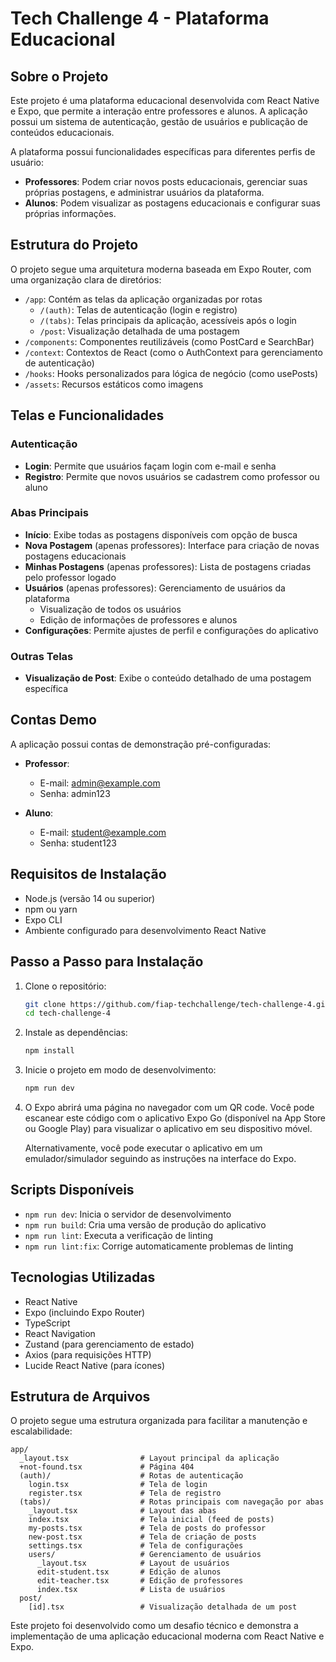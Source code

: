 # Tech Challenge 4 - Plataforma Educacional

## Sobre o Projeto

Este projeto é uma plataforma educacional desenvolvida com React Native e Expo, que permite a interação entre professores e alunos. A aplicação possui um sistema de autenticação, gestão de usuários e publicação de conteúdos educacionais.

A plataforma possui funcionalidades específicas para diferentes perfis de usuário:

- **Professores**: Podem criar novos posts educacionais, gerenciar suas próprias postagens, e administrar usuários da plataforma.
- **Alunos**: Podem visualizar as postagens educacionais e configurar suas próprias informações.

## Estrutura do Projeto

O projeto segue uma arquitetura moderna baseada em Expo Router, com uma organização clara de diretórios:

- `/app`: Contém as telas da aplicação organizadas por rotas
  - `/(auth)`: Telas de autenticação (login e registro)
  - `/(tabs)`: Telas principais da aplicação, acessíveis após o login
  - `/post`: Visualização detalhada de uma postagem
- `/components`: Componentes reutilizáveis (como PostCard e SearchBar)
- `/context`: Contextos de React (como o AuthContext para gerenciamento de autenticação)
- `/hooks`: Hooks personalizados para lógica de negócio (como usePosts)
- `/assets`: Recursos estáticos como imagens

## Telas e Funcionalidades

### Autenticação

- **Login**: Permite que usuários façam login com e-mail e senha
- **Registro**: Permite que novos usuários se cadastrem como professor ou aluno

### Abas Principais

- **Início**: Exibe todas as postagens disponíveis com opção de busca
- **Nova Postagem** (apenas professores): Interface para criação de novas postagens educacionais
- **Minhas Postagens** (apenas professores): Lista de postagens criadas pelo professor logado
- **Usuários** (apenas professores): Gerenciamento de usuários da plataforma
  - Visualização de todos os usuários
  - Edição de informações de professores e alunos
- **Configurações**: Permite ajustes de perfil e configurações do aplicativo

### Outras Telas

- **Visualização de Post**: Exibe o conteúdo detalhado de uma postagem específica

## Contas Demo

A aplicação possui contas de demonstração pré-configuradas:

- **Professor**:

  - E-mail: admin@example.com
  - Senha: admin123

- **Aluno**:
  - E-mail: student@example.com
  - Senha: student123

## Requisitos de Instalação

- Node.js (versão 14 ou superior)
- npm ou yarn
- Expo CLI
- Ambiente configurado para desenvolvimento React Native

## Passo a Passo para Instalação

1. Clone o repositório:

   ```bash
   git clone https://github.com/fiap-techchallenge/tech-challenge-4.git
   cd tech-challenge-4
   ```

2. Instale as dependências:

   ```bash
   npm install
   ```

3. Inicie o projeto em modo de desenvolvimento:

   ```bash
   npm run dev
   ```

4. O Expo abrirá uma página no navegador com um QR code. Você pode escanear este código com o aplicativo Expo Go (disponível na App Store ou Google Play) para visualizar o aplicativo em seu dispositivo móvel.

   Alternativamente, você pode executar o aplicativo em um emulador/simulador seguindo as instruções na interface do Expo.

## Scripts Disponíveis

- `npm run dev`: Inicia o servidor de desenvolvimento
- `npm run build`: Cria uma versão de produção do aplicativo
- `npm run lint`: Executa a verificação de linting
- `npm run lint:fix`: Corrige automaticamente problemas de linting

## Tecnologias Utilizadas

- React Native
- Expo (incluindo Expo Router)
- TypeScript
- React Navigation
- Zustand (para gerenciamento de estado)
- Axios (para requisições HTTP)
- Lucide React Native (para ícones)

## Estrutura de Arquivos

O projeto segue uma estrutura organizada para facilitar a manutenção e escalabilidade:

```
app/
  _layout.tsx                # Layout principal da aplicação
  +not-found.tsx             # Página 404
  (auth)/                    # Rotas de autenticação
    login.tsx                # Tela de login
    register.tsx             # Tela de registro
  (tabs)/                    # Rotas principais com navegação por abas
    _layout.tsx              # Layout das abas
    index.tsx                # Tela inicial (feed de posts)
    my-posts.tsx             # Tela de posts do professor
    new-post.tsx             # Tela de criação de posts
    settings.tsx             # Tela de configurações
    users/                   # Gerenciamento de usuários
      _layout.tsx            # Layout de usuários
      edit-student.tsx       # Edição de alunos
      edit-teacher.tsx       # Edição de professores
      index.tsx              # Lista de usuários
  post/
    [id].tsx                 # Visualização detalhada de um post
```

Este projeto foi desenvolvido como um desafio técnico e demonstra a implementação de uma aplicação educacional moderna com React Native e Expo.
